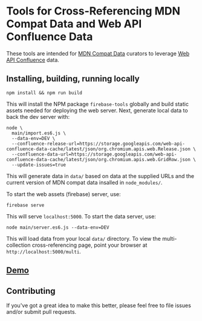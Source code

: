 # Tools for Cross-Referencing MDN Compat Data and Web API Confluence Data

These tools are intended for
[MDN Compat Data](https://github.com/mdn/browser-compat-data) curators to
leverage [Web API Confluence](https://web-confluence.appspot.com/) data.

## Installing, building, running locally

    npm install && npm run build

This will install the NPM package `firebase-tools` globally and build static
assets needed for deploying the web server. Next, generate local data to back
the dev server with:

    node \
      main/import.es6.js \
      --data-env=DEV \
      --confluence-release-url=https://storage.googleapis.com/web-api-confluence-data-cache/latest/json/org.chromium.apis.web.Release.json \
      --confluence-data-url=https://storage.googleapis.com/web-api-confluence-data-cache/latest/json/org.chromium.apis.web.GridRow.json \
      --update-issues=true

This will generate data in `data/` based on data at the supplied URLs and the
current version of MDN compat data insalled in `node_modules/`.

To start the web assets (firebase) server, use:

    firebase serve

This will serve `localhost:5000`. To start the data server, use:

    node main/server.es6.js --data-env=DEV

This will load data from your local `data/` directory. To view the
multi-collection cross-referencing page, point your browser at
`http://localhost:5000/multi`.

## [Demo](https://mdittmer.github.io/mdn-confluence/multi.html)

## Contributing

If you've got a great idea to make this better, please feel free to file issues
and/or submit pull requests.
